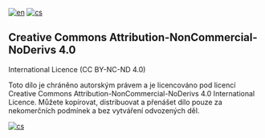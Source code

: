 [![en](https://img.shields.io/badge/lang-en-red.svg)](https://github.com/PepikVaio/remarkable_Extractor?tab=License-1-ov-file)
[![cs](https://img.shields.io/badge/lang-cs-springgreen.svg)](https://github.com/PepikVaio/remarkable_Extractor/blob/main/.language_cs/LICENSE.cs.md)


## Creative Commons Attribution-NonCommercial-NoDerivs 4.0
International Licence (CC BY-NC-ND 4.0)

Toto dílo je chráněno autorským právem a je licencováno pod licencí Creative Commons Attribution-NonCommercial-NoDerivs 4.0 International Licence. Můžete kopírovat, distribuovat a přenášet dílo pouze za nekomerčních podmínek a bez vytváření odvozených děl.

[![cs](https://img.shields.io/badge/details-cs-springgreen.svg)](https://creativecommons.org/licenses/by-nc-nd/4.0/deed.cs)
